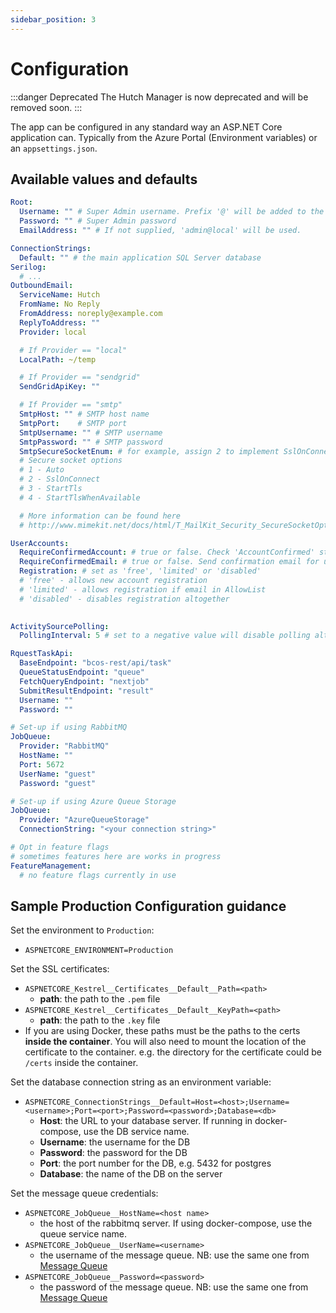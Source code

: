 ```yaml
---
sidebar_position: 3
---
```


# Configuration

:::danger Deprecated
The Hutch Manager is now deprecated and will be removed soon.
:::

The app can be configured in any standard way an ASP.NET Core application can. Typically from the Azure Portal (Environment variables) or an `appsettings.json`.

## Available values and defaults

```yaml
Root:
  Username: "" # Super Admin username. Prefix '@' will be added to the username. If not supplied, 'admin' will be used, which becomes '@admin'.
  Password: "" # Super Admin password
  EmailAddress: "" # If not supplied, 'admin@local' will be used.

ConnectionStrings:
  Default: "" # the main application SQL Server database
Serilog:
  # ...
OutboundEmail:
  ServiceName: Hutch
  FromName: No Reply
  FromAddress: noreply@example.com
  ReplyToAddress: ""
  Provider: local

  # If Provider == "local"
  LocalPath: ~/temp

  # If Provider == "sendgrid"
  SendGridApiKey: ""

  # If Provider == "smtp"
  SmtpHost: "" # SMTP host name
  SmtpPort:    # SMTP port
  SmtpUsername: "" # SMTP username
  SmtpPassword: "" # SMTP password
  SmtpSecureSocketEnum: # for example, assign 2 to implement SslOnConnect
  # Secure socket options
  # 1 - Auto
  # 2 - SslOnConnect
  # 3 - StartTls
  # 4 - StartTlsWhenAvailable

  # More information can be found here
  # http://www.mimekit.net/docs/html/T_MailKit_Security_SecureSocketOptions.htm

UserAccounts:
  RequireConfirmedAccount: # true or false. Check 'AccountConfirmed' status if true
  RequireConfirmedEmail: # true or false. Send confirmation email for user accounts if true.
  Registration: # set as 'free', 'limited' or 'disabled'
  # 'free' - allows new account registration
  # 'limited' - allows registration if email in AllowList
  # 'disabled' - disables registration altogether
  

ActivitySourcePolling:
  PollingInterval: 5 # set to a negative value will disable polling altogether

RquestTaskApi:
  BaseEndpoint: "bcos-rest/api/task"
  QueueStatusEndpoint: "queue"
  FetchQueryEndpoint: "nextjob"
  SubmitResultEndpoint: "result"
  Username: ""
  Password: ""

# Set-up if using RabbitMQ
JobQueue:
  Provider: "RabbitMQ"
  HostName: ""
  Port: 5672
  UserName: "guest"
  Password: "guest"

# Set-up if using Azure Queue Storage
JobQueue:
  Provider: "AzureQueueStorage"
  ConnectionString: "<your connection string>"

# Opt in feature flags
# sometimes features here are works in progress
FeatureManagement:
  # no feature flags currently in use
```

## Sample Production Configuration guidance

Set the environment to `Production`:
- `ASPNETCORE_ENVIRONMENT=Production`

Set the SSL certificates:
- `ASPNETCORE_Kestrel__Certificates__Default__Path=<path>`
  - **path**: the path to the `.pem` file
- `ASPNETCORE_Kestrel__Certificates__Default__KeyPath=<path>`
  - **path**: the path to the `.key` file
- If you are using Docker, these paths must be the paths to the certs **inside the container**. You will also need to mount the location of the certificate to the container. e.g. the directory for the certificate could be `/certs` inside the container.

Set the database connection string as an environment variable:
- `ASPNETCORE_ConnectionStrings__Default=Host=<host>;Username=<username>;Port=<port>;Password=<password>;Database=<db>`
  - **Host**: the URL to your database server. If running in docker-compose, use the DB service name.
  - **Username**: the username for the DB
  - **Password**: the password for the DB
  - **Port**: the port number for the DB, e.g. 5432 for postgres
  - **Database**: the name of the DB on the server

Set the message queue credentials:
- `ASPNETCORE_JobQueue__HostName=<host name>`
  - the host of the rabbitmq server. If using docker-compose, use the queue service name.
- `ASPNETCORE_JobQueue__UserName=<username>`
  - the username of the message queue. NB: use the same one from [Message Queue](#message-queue)
- `ASPNETCORE_JobQueue__Password=<password>`
  - the password of the message queue. NB: use the same one from [Message Queue](#message-queue)
